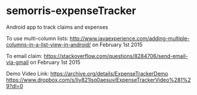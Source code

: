# semorris-expenseTracker
Android app to track claims and expenses

To use multi-column lists:
http://www.javaexperience.com/adding-multiple-columns-in-a-list-view-in-android/
on February 1st 2015

To email claim:
https://stackoverflow.com/questions/8284706/send-email-via-gmail
on February 1st 2015


Demo Video Link:
https://archive.org/details/ExpenseTrackerDemo
https://www.dropbox.com/s/liy821lsq0aesuv/ExpenseTrackerVideo%281%29?dl=0

